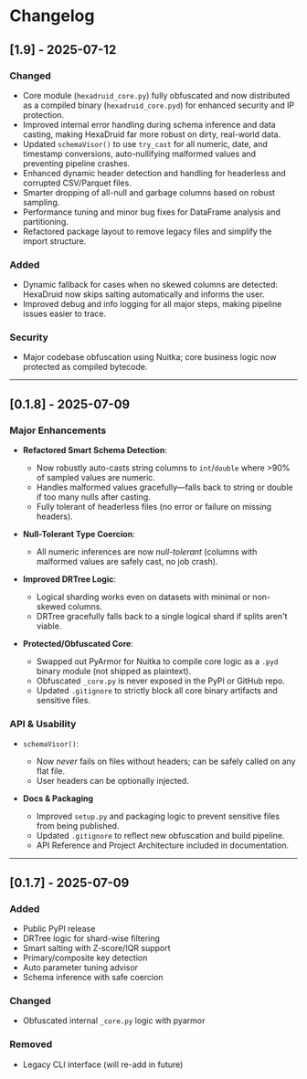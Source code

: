 # Changelog

## [1.9] - 2025-07-12

### Changed
- Core module (`hexadruid_core.py`) fully obfuscated and now distributed as a compiled binary (`hexadruid_core.pyd`) for enhanced security and IP protection.
- Improved internal error handling during schema inference and data casting, making HexaDruid far more robust on dirty, real-world data.
- Updated `schemaVisor()` to use `try_cast` for all numeric, date, and timestamp conversions, auto-nullifying malformed values and preventing pipeline crashes.
- Enhanced dynamic header detection and handling for headerless and corrupted CSV/Parquet files.
- Smarter dropping of all-null and garbage columns based on robust sampling.
- Performance tuning and minor bug fixes for DataFrame analysis and partitioning.
- Refactored package layout to remove legacy files and simplify the import structure.

### Added
- Dynamic fallback for cases when no skewed columns are detected: HexaDruid now skips salting automatically and informs the user.
- Improved debug and info logging for all major steps, making pipeline issues easier to trace.

### Security
- Major codebase obfuscation using Nuitka; core business logic now protected as compiled bytecode.

---

## [0.1.8] - 2025-07-09

### Major Enhancements

- **Refactored Smart Schema Detection**:  
  - Now robustly auto-casts string columns to `int`/`double` where >90% of sampled values are numeric.
  - Handles malformed values gracefully—falls back to string or double if too many nulls after casting.
  - Fully tolerant of headerless files (no error or failure on missing headers).

- **Null-Tolerant Type Coercion**:  
  - All numeric inferences are now *null-tolerant* (columns with malformed values are safely cast, no job crash).

- **Improved DRTree Logic**:  
  - Logical sharding works even on datasets with minimal or non-skewed columns.
  - DRTree gracefully falls back to a single logical shard if splits aren't viable.

- **Protected/Obfuscated Core**:  
  - Swapped out PyArmor for Nuitka to compile core logic as a `.pyd` binary module (not shipped as plaintext).
  - Obfuscated `_core.py` is never exposed in the PyPI or GitHub repo.
  - Updated `.gitignore` to strictly block all core binary artifacts and sensitive files.

### API & Usability

- `schemaVisor()`:
  - Now *never* fails on files without headers; can be safely called on any flat file.
  - User headers can be optionally injected.

- **Docs & Packaging**
  - Improved `setup.py` and packaging logic to prevent sensitive files from being published.
  - Updated `.gitignore` to reflect new obfuscation and build pipeline.
  - API Reference and Project Architecture included in documentation.

---

## [0.1.7] - 2025-07-09
### Added
- Public PyPI release
- DRTree logic for shard-wise filtering
- Smart salting with Z-score/IQR support
- Primary/composite key detection
- Auto parameter tuning advisor
- Schema inference with safe coercion

### Changed
- Obfuscated internal `_core.py` logic with pyarmor

### Removed
- Legacy CLI interface (will re-add in future)
